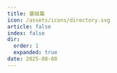 ```yaml
---
title: 基础篇
icon: /assets/icons/directory.svg
article: false
index: false
dir:
  order: 1
  expanded: true
date: 2025-08-08
---
```


<Catalog />
